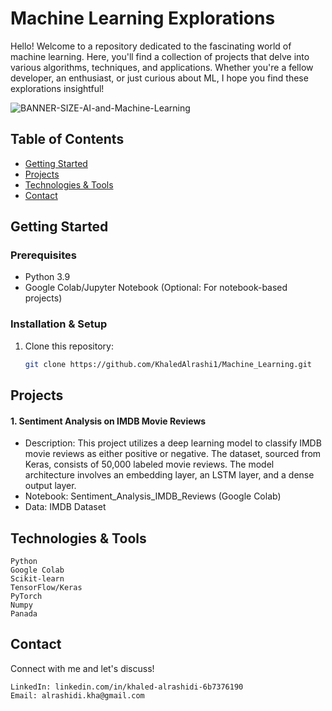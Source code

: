 # Machine Learning Explorations

Hello! Welcome to a repository dedicated to the fascinating world of machine learning. Here, you'll find a collection of projects that delve into various algorithms, techniques, and applications. Whether you're a fellow developer, an enthusiast, or just curious about ML, I hope you find these explorations insightful!

![BANNER-SIZE-AI-and-Machine-Learning](https://github.com/KhaledAlrashi1/Machine_Learning/assets/134036569/1ac7ae79-4aff-4065-83c8-b45288e6d5b0)

## Table of Contents

- [Getting Started](#getting-started)
- [Projects](#projects)
- [Technologies & Tools](#technologies--tools)
- [Contact](#contact)

## Getting Started

### Prerequisites

- Python 3.9
- Google Colab/Jupyter Notebook (Optional: For notebook-based projects)

### Installation & Setup

1. Clone this repository:
   ```bash
   git clone https://github.com/KhaledAlrashi1/Machine_Learning.git

## Projects

#### 1. Sentiment Analysis on IMDB Movie Reviews
* Description: This project utilizes a deep learning model to classify IMDB movie reviews as either positive or negative. The dataset, sourced from Keras, consists of 50,000 labeled movie reviews. The model architecture involves an embedding layer, an LSTM layer, and a dense output layer.
* Notebook: Sentiment_Analysis_IMDB_Reviews (Google Colab)
* Data: IMDB Dataset
  
## Technologies & Tools

    Python
    Google Colab
    Scikit-learn
    TensorFlow/Keras
    PyTorch
    Numpy
    Panada

## Contact

Connect with me and let's discuss!

    LinkedIn: linkedin.com/in/khaled-alrashidi-6b7376190
    Email: alrashidi.kha@gmail.com




